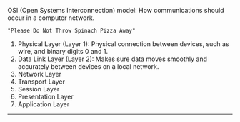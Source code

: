 OSI (Open Systems Interconnection) model: How communications should occur in a computer network.

`"Please Do Not Throw Spinach Pizza Away"`
1. Physical Layer (Layer 1): Physical connection between devices, such as wire, and binary digits 0 and 1.
2. Data Link Layer (Layer 2): Makes sure data moves smoothly and accurately between devices on a local network.
3. Network Layer 
4. Transport Layer
5. Session Layer
6. Presentation Layer
7. Application Layer
___



